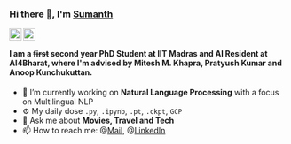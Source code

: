### Hi there 👋, I'm [Sumanth](http://sumanthd17.github.io)

<a href="https://twitter.com/sumanthd17">
  <img align="left" alt="Sumanth Doddapaneni | Twitter" width="22px" src="https://cdn.jsdelivr.net/npm/simple-icons@v3/icons/twitter.svg" />
</a>
<a href="https://www.linkedin.com/in/sumanth-doddapaneni-25494b130/">
  <img align="left" alt="Sumanth Doddapaneni | LinkedIn" width="22px" src="https://cdn.jsdelivr.net/npm/simple-icons@v3/icons/linkedin.svg" />
</a>
<br />

#### I am a ~~first~~ second year PhD Student at IIT Madras and AI Resident at AI4Bharat, where I'm advised by Mitesh M. Khapra, Pratyush Kumar and Anoop Kunchukuttan.

- 🔭 I’m currently working on **Natural Language Processing** with a focus on Multilingual NLP
- ⚙️ My daily dose `.py`, `.ipynb`, `.pt`, `.ckpt`, `GCP`
- 💬 Ask me about **Movies, Travel and Tech**
- 📫 How to reach me: @[Mail](mailto:doddapaneni.sumanth@gmail.com), @[LinkedIn](https://www.linkedin.com/in/sumanth-doddapaneni-25494b130/)
